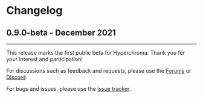 # Changelog

## 0.9.0-beta - December 2021
---
This release marks the first public beta for Hyperchroma. Thank you for your interest and participation!

For discussions such as feedback and requests, please use the [Forums](https://github.com/Hyperchroma/hyperchroma/discussions) or [Discord](https://discord.gg/hT9mz44dFb).

For bugs and issues, please use the [issue tracker](https://github.com/Hyperchroma/hyperchroma/issues).
